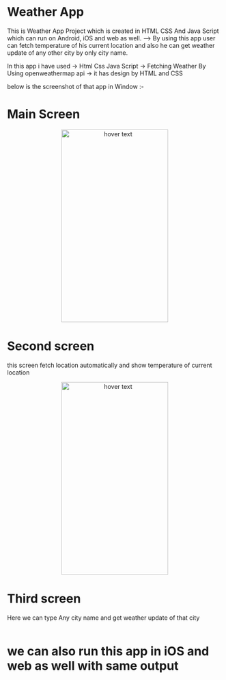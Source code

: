 #  Weather App

This is Weather App Project which is created in HTML CSS And Java Script which can run on Android, iOS and web as well.
--> By using this app user can fetch temperature of his current location and also he can get weather update of any other city by only
    city name.
    
In this app i have used
 -> Html Css Java Script
 -> Fetching Weather By Using openweathermap api
 -> it has design by HTML and CSS

below is the screenshot of that app in Window :-

# Main Screen
<p align="center">
    <img src="https://user-images.githubusercontent.com/128953865/229284412-91bf30ab-1381-4472-a61f-463fd09eda72.png" width="250"height="450" title="hover text">

</p>

# Second screen

this screen fetch location automatically and show temperature of current location

<p align="center">
  <img src="https://user-images.githubusercontent.com/68633415/210749978-ff47890c-e12e-4d96-ae2d-a50b79838535.jpg" width="250"height="450"  title="hover text">
  </p>
 
 # Third screen
 Here we can type Any city name and get weather update of that city 
 <p align="center">
 <img src="">
 </p>
 
 
 # we can also run this app in iOS and web as well with same output
